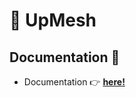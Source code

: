 # :rocket: UpMesh

## Documentation :pushpin:
- Documentation :point_right: **[here!](https://documenter.getpostman.com/view/6367329/SzYW3zqF?version=latest "here!")**
